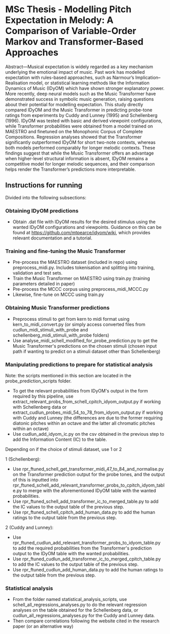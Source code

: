 # MSc Thesis - Modelling Pitch Expectation in Melody: A Comparison of Variable-Order Markov and Transformer-Based Approaches

Abstract—Musical expectation is widely regarded as a key mechanism underlying the emotional impact of music. Past work has modelled expectation with rules-based approaches, such as Narmour’s Implication–Realisation model, or statistical learning methods like the Information Dynamics of Music (IDyOM) which have shown stronger explanatory power. More recently, deep
neural models such as the Music Transformer have demonstrated success in symbolic music generation, raising questions about their potential for modelling expectation. This study directly compared IDyOM and the Music Transformer in predicting probe-tone ratings from experiments by Cuddy and Lunney (1995) and Schellenberg (1996). IDyOM was tested with basic and
derived viewpoint configurations, while Transformer probabilities were obtained from a model trained on MAESTRO and finetuned on the Monophonic Corpus of Complete Compositions. Regression analyses showed that the Transformer significantly outperformed IDyOM for short two-note contexts, whereas both models performed comparably for longer melodic contexts. These
findings suggest that while the Music Transformer offers an advantage when higher-level structural information is absent, IDyOM remains a competitive model for longer melodic sequences, and their comparison helps render the Transformer’s predictions more interpretable.

## Instructions for running

Divided into the following subsections:

### Obtaining IDyOM predictions

- Obtain .dat file with IDyOM results for the desired stimulus using the wanted IDyOM configurations and viewpoints. Guidance on this can be found at https://github.com/mtpearce/idyom/wiki, which provides relevant documentation and a tutorial.

### Training and fine-tuning the Music Transformer

- Pre-process the MAESTRO dataset (included in repo) using preprocess_midi.py. Includes tokenisation and splitting into training, validation and test sets.
- Train the Music Transformer on MAESTRO using train.py (training parameters detailed in paper)
- Pre-process the MCCC corpus using preprocess_midi_MCCC.py
- Likewise, fine-tune on MCCC using train.py

### Obtaining Music Transformer predictions

- Preprocess stimuli to get from kern to midi format using kern_to_midi_convert.py (or simply access converted files from cudlun_midi_stimuli_with_probe and schellenberg_midi_stimuli_with_probe folders)
- Use analyse_midi_schell_modified_for_probe_prediction.py to get the Music Transformer's predictions on the chosen stimuli (chosen input path if wanting to predict on a stimuli dataset other than Schellenberg)

### Manipulating predictions to prepare for statistical analysis

Note: the scripts mentioned in this section are located in the probe_prediction_scripts folder.

- To get the relevant probabilities from IDyOM's output in the form required by this pipeline, use extract_relevant_probs_from_schell_cpitch_idyom_output.py if working with Schellenberg data or extract_cudlun_probes_midi_54_to_78_from_idyom_output.py if working with Cuddy and Lunney (the differences are due to the former requiring diatonic pitches within an octave and the latter all chromatic pitches within an octave)
- Use cudlun_add_idyom_ic.py on the csv obtained in the previous step to add the Information Content (IC) to the table.

Depending on if the choice of stimuli dataset, use 1 or 2

1 (Schellenberg): 
- Use rpr_ftuned_schell_get_transformer_midi_47_to_84_and_normalise.py on the Transformer prediction output for the probe tones, and the output of this is inputted into rpr_ftuned_schell_add_relevant_transformer_probs_to_cpitch_idyom_table.py to merge with the aforementioned IDyOM table with the wanted probabilities.
- Use rpr_ftuned_schell_add_transformer_ic_to_merged_table.py to add the IC values to the output table of the previous step.
- Use rpr_ftuned_schell_cpitch_add_human_data.py to add the human ratings to the output table from the previous step.

2 (Cuddy and Lunney):
- Use rpr_ftuned_cudlun_add_relevant_transformer_probs_to_idyom_table.py to add the required probabilities from the Transformer's prediction output to the IDyOM table with the wanted probabilities.
- Use rpr_ftuned_cudlun_add_transformer_ic_to_merged_cpitch_table.py to add the IC values to the output table of the previous step.
- Use rpr_ftuned_cudlun_add_human_data.py to add the human ratings to the output table from the previous step.

### Statistical analysis

- From the folder named statistical_analysis_scripts, use schell_all_regressions_analyses.py to do the relevant regression analyses on the table obtained for the Schellenberg data, or cudlun_all_regressions_analyses.py for the Cuddy and Lunney data.
- Then compare correlations following the website cited in the research paper (or an alternative way)


